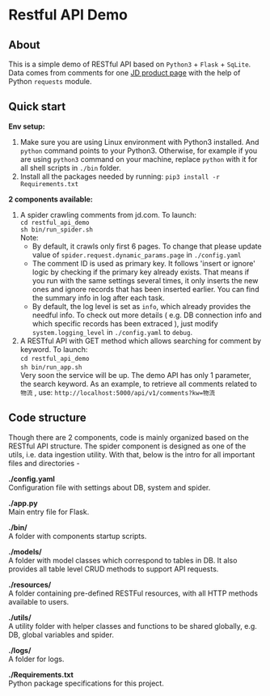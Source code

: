# Restful API Demo
## About
This is a simple demo of RESTful API based on `Python3` + `Flask` + `SqLite`. Data comes from comments for one [JD product page](https://item.jd.com/1384071.html) with the help of Python `requests` module.
## Quick start
**Env setup:**
1. Make sure you are using Linux environment with Python3 installed. And `python` command points to your Python3. Otherwise, for example if you are using `python3` command on your machine, replace `python` with it for all shell scripts in `./bin` folder.
2. Install all the packages needed by running:
`pip3 install -r Requirements.txt`

**2 components available:**
1. A spider crawling comments from jd.com. To launch:<br />
`cd restful_api_demo`<br />
`sh bin/run_spider.sh`<br />
Note:
    * By default, it crawls only first 6 pages. To change that please update value of `spider.request.dynamic_params.page` in `./config.yaml`
    * The comment ID is used as primary key. It follows 'insert or ignore' logic by checking if the primary key already exists. That means if you run with the same settings several times, it only inserts the new ones and ignore records that has been inserted earlier. You can find the summary info in log after each task.
    * By default, the log level is set as `info`, which already provides the needful info. To check out more details ( e.g. DB connection info and which specific records has been extraced ), just modify `system.logging_level` in `./config.yaml` to `debug`.
2. A RESTful API with GET method which allows searching for comment by keyword. To launch:<br />
`cd restful_api_demo`<br />
`sh bin/run_app.sh`<br />
Very soon the service will be up. The demo API has only 1 parameter, the search keyword. As an example, to retrieve all comments related to `物流` , use: `http://localhost:5000/api/v1/comments?kw=物流`
## Code structure
Though there are 2 components, code is mainly organized based on the RESTful API structure. The spider component is designed as one of the utils, i.e. data ingestion utility. With that, below is the intro for all important files and directories -

**./config.yaml**<br />
Configuration file with settings about DB, system and spider.

**./app.py**<br />
Main entry file for Flask.

**./bin/**<br />
A folder with components startup scripts.

**./models/**<br />
A folder with model classes which correspond to tables in DB. It also provides all table level CRUD methods to support API requests.

**./resources/**<br />
A folder containing pre-defined RESTFul resources, with all HTTP methods available to users.

**./utils/**<br />
A utility folder with helper classes and functions to be shared globally, e.g. DB, global variables and spider. 

**./logs/**<br />
A folder for logs.

**./Requirements.txt**<br />
Python package specifications for this project.
